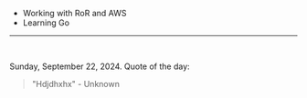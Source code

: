 - Working with RoR and AWS
- Learning Go

---

<br>

<!-- quote_marker -->
Sunday, September 22, 2024. Quote of the day:

> "Hdjdhxhx" - Unknown
